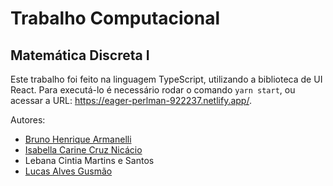 # Trabalho Computacional
## Matemática Discreta I

Este trabalho foi feito na linguagem TypeScript, utilizando a biblioteca de UI React. Para executá-lo é necessário rodar o comando 	`yarn start`, ou acessar a URL: https://eager-perlman-922237.netlify.app/.

Autores:
- [Bruno Henrique Armanelli](https://github.com/brunoarmanelli)
- [Isabella Carine Cruz Nicácio](https://github.com/ibellacn)
- Lebana Cintia Martins e Santos
- [Lucas Alves Gusmão](https://github.com/lucasalgus)